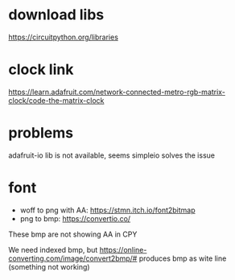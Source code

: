 # download libs

https://circuitpython.org/libraries

# clock link

https://learn.adafruit.com/network-connected-metro-rgb-matrix-clock/code-the-matrix-clock

# problems

adafruit-io lib is not available, seems simpleio solves the issue

# font 

- woff to png with AA: https://stmn.itch.io/font2bitmap
- png to bmp: https://convertio.co/

These bmp are not showing AA in CPY

We need indexed bmp, but https://online-converting.com/image/convert2bmp/# produces bmp as wite line (something not working)


